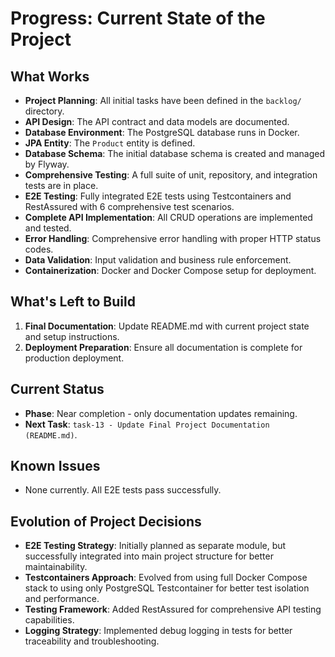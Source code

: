 # Progress: Current State of the Project

## What Works
- **Project Planning**: All initial tasks have been defined in the `backlog/` directory.
- **API Design**: The API contract and data models are documented.
- **Database Environment**: The PostgreSQL database runs in Docker.
- **JPA Entity**: The `Product` entity is defined.
- **Database Schema**: The initial database schema is created and managed by Flyway.
- **Comprehensive Testing**: A full suite of unit, repository, and integration tests are in place.
- **E2E Testing**: Fully integrated E2E tests using Testcontainers and RestAssured with 6 comprehensive test scenarios.
- **Complete API Implementation**: All CRUD operations are implemented and tested.
- **Error Handling**: Comprehensive error handling with proper HTTP status codes.
- **Data Validation**: Input validation and business rule enforcement.
- **Containerization**: Docker and Docker Compose setup for deployment.

## What's Left to Build
1. **Final Documentation**: Update README.md with current project state and setup instructions.
2. **Deployment Preparation**: Ensure all documentation is complete for production deployment.

## Current Status
- **Phase**: Near completion - only documentation updates remaining.
- **Next Task**: `task-13 - Update Final Project Documentation (README.md)`.

## Known Issues
- None currently. All E2E tests pass successfully.

## Evolution of Project Decisions
- **E2E Testing Strategy**: Initially planned as separate module, but successfully integrated into main project structure for better maintainability.
- **Testcontainers Approach**: Evolved from using full Docker Compose stack to using only PostgreSQL Testcontainer for better test isolation and performance.
- **Testing Framework**: Added RestAssured for comprehensive API testing capabilities.
- **Logging Strategy**: Implemented debug logging in tests for better traceability and troubleshooting.

